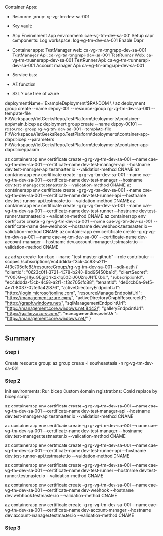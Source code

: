 Container Apps:
- Resource group:
    rg-vg-tm-dev-sa-001
- Key vault:
    
- App Environment
    App environment: cae-vg-tm-dev-sa-001
    Setup dapr components: 
    Log workspace: log-vg-tm-dev-sa-001
    Enable Dapr
- Container apps:
    TestManager web: ca-vg-tm-tmgrapp-dev-sa-001
    TestManager Api: ca-vg-tm-tmgrapi-dev-sa-001
    TestRunner Web: ca-vg-tm-trunnerapp-dev-sa-001
    TestRunner Api: ca-vg-tm-trunnerapi-dev-sa-001
    Account manager Api: ca-vg-tm-amgrapi-dev-sa-001
- Service bus:
- AZ function
- SSL ? use free of azure

deploymentName='ExampleDeployment'$RANDOM \\
 \\
az deployment group create --name depoy-001 --resource-group rg-vg-tm-dev-sa-001 --template-file F:\\Workspace\\VietGeeksRepo\\TestPlatform\\deployments\\container-app\\main.bicep
az deployment group create --name depoy-00101 --resource-group rg-vg-tm-dev-sa-001 --template-file F:\\Workspace\\VietGeeksRepo\\TestPlatform\\deployments\\container-app-dapr.bicep --parameters F:\\Workspace\\VietGeeksRepo\\TestPlatform\\deployments\\container-app-dapr.bicepparam

az containerapp env certificate create -g rg-vg-tm-dev-sa-001 --name cae-vg-tm-dev-sa-001 --certificate-name  dev-test-manager-api --hostname dev.test-manager-api.testmaster.io --validation-method CNAME
az containerapp env certificate create -g rg-vg-tm-dev-sa-001 --name cae-vg-tm-dev-sa-001 --certificate-name  dev-test-manager --hostname dev.test-manager.testmaster.io --validation-method CNAME
az containerapp env certificate create -g rg-vg-tm-dev-sa-001 --name cae-vg-tm-dev-sa-001 --certificate-name  dev-test-runner-api --hostname dev.test-runner-api.testmaster.io --validation-method CNAME
az containerapp env certificate create -g rg-vg-tm-dev-sa-001 --name cae-vg-tm-dev-sa-001 --certificate-name  dev-test-runner --hostname dev.test-runner.testmaster.io --validation-method CNAME
az containerapp env certificate create -g rg-vg-tm-dev-sa-001 --name cae-vg-tm-dev-sa-001 --certificate-name  dev-webhook --hostname dev.webhook.testmaster.io --validation-method CNAME
az containerapp env certificate create -g rg-vg-tm-dev-sa-001 --name cae-vg-tm-dev-sa-001 --certificate-name  dev-account-manager --hostname dev.account-manager.testmaster.io --validation-method CNAME

az ad sp create-for-rbac --name "test-master-github" --role contributor --scopes /subscriptions/ec4dddda-f3cb-4c93-a2f1-4f3c705dfc88/resourceGroups/rg-vg-tm-dev-sa-001 --sdk-auth
{
  "clientId": "0623c0f1-3721-4378-b240-8bd95450ba1d",
  "clientSecret": "Y088Q~gHIyuGEgjQNk2x1qB3DiJ6U2rqJNfEKbb.",
  "subscriptionId": "ec4dddda-f3cb-4c93-a2f1-4f3c705dfc88",
  "tenantId": "de0dcb0a-9ef5-4e7f-8037-02fe3a42f876",
  "activeDirectoryEndpointUrl": "https://login.microsoftonline.com",
  "resourceManagerEndpointUrl": "https://management.azure.com/",
  "activeDirectoryGraphResourceId": "https://graph.windows.net/",
  "sqlManagementEndpointUrl": "https://management.core.windows.net:8443/",
  "galleryEndpointUrl": "https://gallery.azure.com/",
  "managementEndpointUrl": "https://management.core.windows.net/"
}

---
## Summary
### Step 1
Create resource group:
az group create -l southeastasia -n rg-vg-tm-dev-sa-001
### Step 2
Init environments:
Run bicep 
Custom domain registrations: Could replace by bicep script

az containerapp env certificate create -g rg-vg-tm-dev-sa-001 --name cae-vg-tm-dev-sa-001 --certificate-name  dev-test-manager-api --hostname dev.test-manager-api.testmaster.io --validation-method CNAME

az containerapp env certificate create -g rg-vg-tm-dev-sa-001 --name cae-vg-tm-dev-sa-001 --certificate-name  dev-test-manager --hostname dev.test-manager.testmaster.io --validation-method CNAME

az containerapp env certificate create -g rg-vg-tm-dev-sa-001 --name cae-vg-tm-dev-sa-001 --certificate-name  dev-test-runner-api --hostname dev.test-runner-api.testmaster.io --validation-method CNAME

az containerapp env certificate create -g rg-vg-tm-dev-sa-001 --name cae-vg-tm-dev-sa-001 --certificate-name  dev-test-runner --hostname dev.test-runner.testmaster.io --validation-method CNAME

az containerapp env certificate create -g rg-vg-tm-dev-sa-001 --name cae-vg-tm-dev-sa-001 --certificate-name  dev-webhook --hostname dev.webhook.testmaster.io --validation-method CNAME

az containerapp env certificate create -g rg-vg-tm-dev-sa-001 --name cae-vg-tm-dev-sa-001 --certificate-name  dev-account-manager --hostname dev.account-manager.testmaster.io --validation-method CNAME
### Step 3


